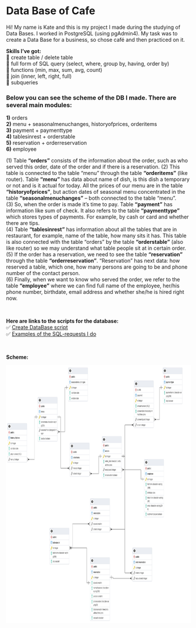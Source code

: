 # Data Base of Cafe
Hi! My name is Kate and this is my project I made during the studying of Data Bases. I worked in PostgreSQL (using pgAdmin4).
My task was to create a Data Base for a business, so chose café and then practiced on it.

**Skills I’ve got:**
<br>🔹	create table / delete table
<br>🔹 	full form of SQL query (select, where, group by, having, order by)
<br>🔹 functions (min, max, sum, avg, count)
<br>🔹 	join (inner, left, right, full)
<br>🔹 	subqueries


### Below you can see the scheme of the DB I made. There are several main modules:
**1)**	orders
<br>**2)**	menu + seasonalmenuchanges, historyofprices, orderitems
<br>**3)**	payment + paymenttype
<br>**4)**	tablesinrest + orderstable
<br>**5)**	reservation + orderreservation
<br>**6)**	employee


(1) Table **“orders”** consists of the information about the order, such as who served this order, date of the order and if there is a reservation. (2) This table is connected to the table “menu” through the table **“orderitems”** (like router). Table **“menu”** has data about name of dish, is this dish a temporary or not and is it actual for today. All the prices of our menu are in the table **“historyofprices”**, but action dates of seasonal menu concentrated in the table **“seasonalmenuchanges”** – both connected to the table “menu”. 
<br>(3) So, when the order is made it’s time to pay. Table **“payment”** has information like sum of check. It also refers to the table **“paymenttype”** which stores types of payments. For example, by cash or card and whether there are tips.
<br>(4) Table **“tablesinrest”** has information about all the tables that are in restaurant, for example, name of the table, how many sits it has. This table is also connected with the table “orders” by the table **“orderstable”** (also like router) so we may understand what table people sit at in certain order.
<br>(5) If the order has a reservation, we need to see the table **“reservation”** through the table **“orderreservation”**. “Reservation” has next data: how reserved a table, which one, how many persons are going to be and phone number of the contact person.
<br>(6) Finally, when we want to know who served the order, we refer to the table **“employee”** where we can find full name of the employee, her/his phone number, birthdate, email address and whether she/he is hired right now.

<br>

**Here are links to the scripts for the database:**
<br>✅ [Create DataBase script](DataBase_Cafe_Create.sql)
<br>✅ [Examples of the SQL-requests I do](Scrips.txt)

<br>

**Scheme:**
<div align="center"><img height="700" src="Tables.pgerd.png"  /></div> 
